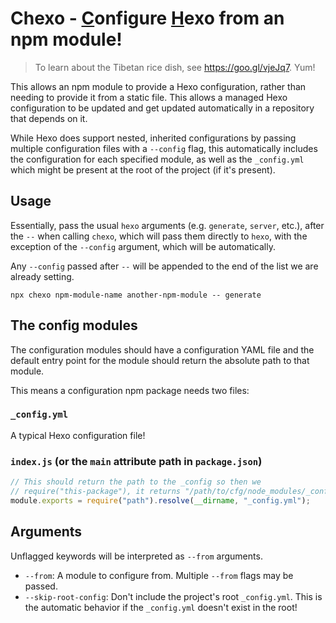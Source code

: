 # Chexo - <u>C</u>onfigure <u>H</u>exo from an npm module!

> To learn about the Tibetan rice dish, see https://goo.gl/vjeJq7. Yum!

This allows an npm module to provide a Hexo configuration, rather than needing
to provide it from a static file.  This allows a managed Hexo configuration to
be updated and get updated automatically in a repository that depends on it.

While Hexo does support nested, inherited configurations by passing multiple
configuration files with a `--config` flag, this automatically includes the
configuration for each specified module, as well as the `_config.yml` which
might be present at the root of the project (if it's present).

## Usage

Essentially, pass the usual `hexo` arguments (e.g. `generate`, `server`, etc.),
after the `--` when calling `chexo`, which will pass them directly to `hexo`,
with the exception of the `--config` argument, which will be automatically.

Any `--config` passed after `--` will be appended to the end of the list we
are already setting.

    npx chexo npm-module-name another-npm-module -- generate

## The config modules

The configuration modules should have a configuration YAML file and the default
entry point for the module should return the absolute path to that module.

This means a configuration npm package needs two files:

### `_config.yml`

A typical Hexo configuration file!

### `index.js` (or the `main` attribute path in `package.json`)

```js
// This should return the path to the _config so then we
// require("this-package"), it returns "/path/to/cfg/node_modules/_config.yml"
module.exports = require("path").resolve(__dirname, "_config.yml");
```

## Arguments

Unflagged keywords will be interpreted as `--from` arguments.

* `--from`: A module to configure from.  Multiple `--from` flags may be passed.
* `--skip-root-config`: Don't include the project's root `_config.yml`.  This
  is the automatic behavior if the `_config.yml` doesn't exist in the root!